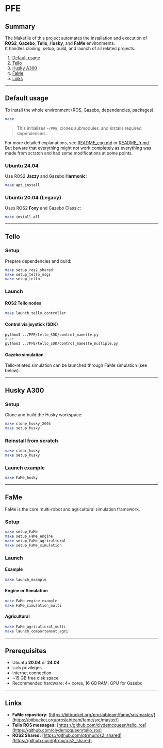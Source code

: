 # PFE

## Summary

The Makefile of this project automates the installation and execution of **ROS2**, **Gazebo**, **Tello**, **Husky**, and **FaMe** environments.  
It handles cloning, setup, build, and launch of all related projects.


1. [Default usage](#default-usage)
2. [Tello](#tello)
3. [Husky A300](#husky-a300)
4. [FaMe](#fame)
5. [Links](#links)

---

## Default usage

To install the whole environment (ROS, Gazebo, dependencies, packages):

```bash
make
```

> This initializes `~/PFE`, clones submodules, and installs required dependencies.

For more detailed explanations, see [README_eng.md](../PFE/README_eng.md) or [README_fr.md](../PFE/README_fr.md). But beware that everything might not work completely as everything was made from scratch and had some modifications at some points.

### Ubuntu 24.04

Use ROS2 **Jazzy** and Gazebo **Harmonic**:

```bash
make apt_install
```

### Ubuntu 20.04 (Legacy)

Uses ROS2 **Foxy** and Gazebo Classic:

```bash
make install_all
```


---

## Tello

### Setup

Prepare dependencies and build:

```bash
make setup_ros2_shared
make setup_tello_msgs
make setup_tello
```

### Launch

#### ROS2 Tello nodes

```bash
make launch_tello_controller
```

#### Control via joystick (SDK)

```bash
python3 ../PFE/tello_SDK/control_manette.py
# or
python3 ../PFE/tello_SDK/control_manette_multiple.py
```

#### Gazebo simulation

Tello-related simulation can be launched through FaMe simulation (see below).

---

## Husky A300

### Setup

Clone and build the Husky workspace:

```bash
make clone_husky_2004
make setup_husky
```

### Reinstall from scratch

```bash
make clear_husky
make setup_husky
```

### Launch example

```bash
make FaMe_husky
```

---

## FaMe

FaMe is the core multi-robot and agricultural simulation framework.

### Setup

```bash
make setup_FaMe
make setup_FaMe_engine
make setup_FaMe_agricultural
make setup_FaMe_simulation
```

### Launch

#### Example

```bash
make launch_example
```

#### Engine or Simulation

```bash
make FaMe_engine_example
make FaMe_simulation_multi
```

#### Agricultural

```bash
make FaMe_agricultural_multi
make launch_comportement_agri
```

---

## Prerequisites

* Ubuntu **20.04** or **24.04**
* `sudo` privileges
* Internet connection
* ~15 GB free disk space
* Recommended hardware: 4+ cores, 16 GB RAM, GPU for Gazebo

---

## Links

* **FaMe repository:** [https://bitbucket.org/proslabteam/fame/src/master/](https://bitbucket.org/proslabteam/fame/src/master/)
* **Tello ROS messages:** [https://github.com/clydemcqueen/tello_ros](https://github.com/clydemcqueen/tello_ros)
* **ROS2 Shared:** [https://github.com/ptrmu/ros2_shared](https://github.com/ptrmu/ros2_shared)

```

